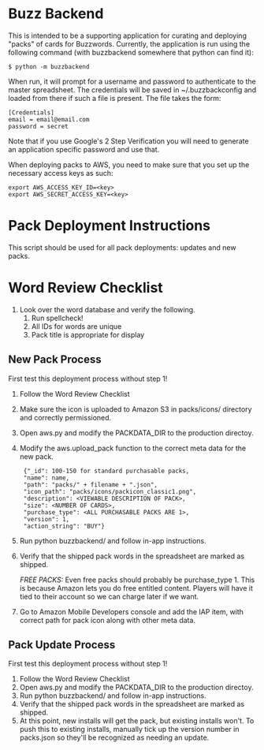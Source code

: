 # Buzz Backend

This is intended to be a supporting application for curating and deploying
"packs" of cards for Buzzwords. Currently, the application is run using the
following command (with buzzbackend somewhere that python can find it):

    $ python -m buzzbackend

When run, it will prompt for a username and password to authenticate to the
master spreadsheet. The credentials will be saved in ~/.buzzbackconfig and
loaded from there if such a file is present. The file takes the form:

    [Credentials]
    email = email@email.com
    password = secret

Note that if you use Google's 2 Step Verification you will need to generate an
application specific password and use that.

When deploying packs to AWS, you need to make sure that you set up the
necessary access keys as such:

    export AWS_ACCESS_KEY_ID=<key>
    export AWS_SECRET_ACCESS_KEY=<key>

# Pack Deployment Instructions

This script should be used for all pack deployments: updates and new packs.

# Word Review Checklist

1. Look over the word database and verify the following.
    1. Run spellcheck!
    1. All IDs for words are unique
    1. Pack title is appropriate for display

## New Pack Process

First test this deployment process without step 1!

1. Follow the Word Review Checklist
1. Make sure the icon is uploaded to Amazon S3 in packs/icons/ directory
and correctly permissioned.
1. Open aws.py and modify the PACKDATA_DIR to the production directoy.
1. Modify the aws.upload_pack function to the correct meta data for the new pack.

        {"_id": 100-150 for standard purchasable packs,
        "name": name,
        "path": "packs/" + filename + ".json",
        "icon_path": "packs/icons/packicon_classic1.png",
        "description": <VIEWABLE DESCRIPTION OF PACK>,
        "size": <NUMBER OF CARDS>,
        "purchase_type": <ALL PURCHASABLE PACKS ARE 1>,
        "version": 1,
        "action_string": "BUY"}

1. Run python buzzbackend/ and follow in-app instructions.
1. Verify that the shipped pack words in the spreadsheet are marked as shipped.

    *FREE PACKS:* Even free packs should probably be purchase_type 1. This is because
    Amazon lets you do free entitled content. Players will have it tied to their
    account so we can charge later if we want.

1. Go to Amazon Mobile Developers console and add the IAP item, with correct
path for pack icon along with other meta data.


## Pack Update Process

First test this deployment process without step 1!

1. Follow the Word Review Checklist
1. Open aws.py and modify the PACKDATA_DIR to the production directoy.
1. Run python buzzbackend/ and follow in-app instructions.
1. Verify that the shipped pack words in the spreadsheet are marked as shipped.
1. At this point, new installs will get the pack, but existing installs won't.
To push this to existing installs, manually tick up the version number in
packs.json so they'll be recognized as needing an update.
